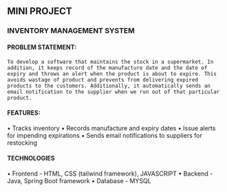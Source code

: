 ## MINI PROJECT
### INVENTORY MANAGEMENT SYSTEM
#### PROBLEM STATEMENT:
	To develop a software that maintains the stock in a supermarket. In addition, it keeps record of the manufacture date and the date of expiry and throws an alert when the product is about to expire. This avoids wastage of product and prevents from delivering expired products to the customers. Additionally, it automatically sends an email notification to the supplier when we run out of that particular product.

#### FEATURES:
•	Tracks inventory
•	Records manufacture and expiry dates
•	Issue alerts for impending expirations
•	Sends email notifications to suppliers for restocking
#### TECHNOLOGIES
•	Frontend - HTML, CSS (tailwind framework), JAVASCRIPT
•	Backend  - Java, Spring Boot framework
•	Database - MYSQL
